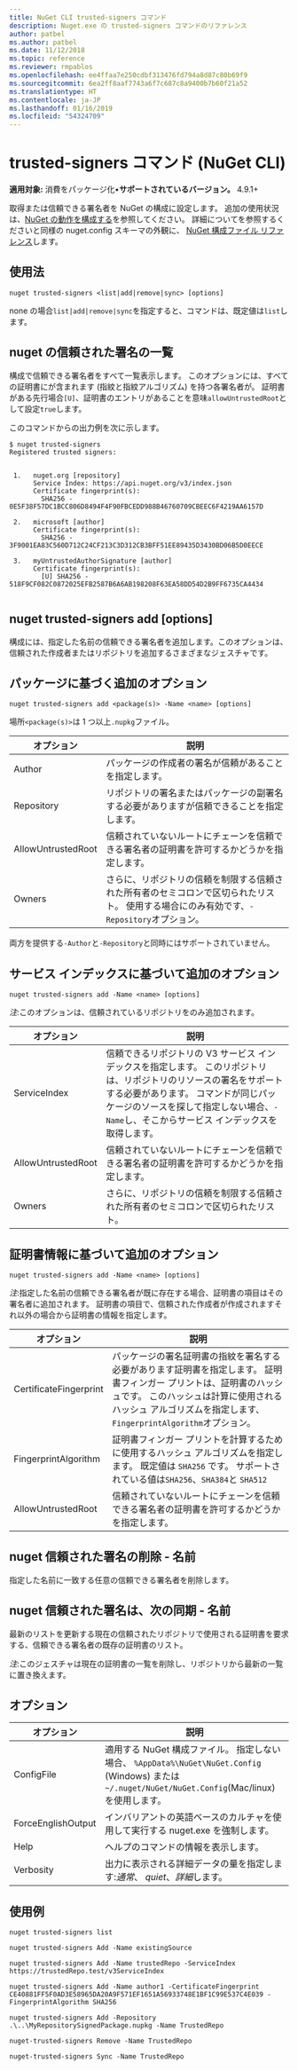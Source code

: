 ```yaml
---
title: NuGet CLI trusted-signers コマンド
description: Nuget.exe の trusted-signers コマンドのリファレンス
author: patbel
ms.author: patbel
ms.date: 11/12/2018
ms.topic: reference
ms.reviewer: rmpablos
ms.openlocfilehash: ee4ffaa7e250cdbf313476fd794a8d87c80b69f9
ms.sourcegitcommit: 6ea2ff8aaf7743a6f7c687c8a9400b7b60f21a52
ms.translationtype: HT
ms.contentlocale: ja-JP
ms.lasthandoff: 01/16/2019
ms.locfileid: "54324709"
---
```

# <a name="trusted-signers-command-nuget-cli"></a>trusted-signers コマンド (NuGet CLI)

**適用対象:** 消費をパッケージ化&bullet;**サポートされているバージョン。** 4.9.1+

取得または信頼できる署名者を NuGet の構成に設定します。 追加の使用状況は、[NuGet の動作を構成する](../consume-packages/configuring-nuget-behavior.md)を参照してください。 詳細についてを参照するくださいと同様の nuget.config スキーマの外観に、 [NuGet 構成ファイル リファレンス](../reference/nuget-config-file.md)します。

## <a name="usage"></a>使用法

```cli
nuget trusted-signers <list|add|remove|sync> [options]
```

none の場合`list|add|remove|sync`を指定すると、コマンドは、既定値は`list`します。

## <a name="nuget-trusted-signers-list"></a>nuget の信頼された署名の一覧

構成で信頼できる署名者をすべて一覧表示します。 このオプションには、すべての証明書にが含まれます (指紋と指紋アルゴリズム) を持つ各署名者が。 証明書がある先行場合`[U]`、証明書のエントリがあることを意味`allowUntrustedRoot`として設定`true`します。

このコマンドからの出力例を次に示します。

```cli
$ nuget trusted-signers
Registered trusted signers:


 1.   nuget.org [repository]
      Service Index: https://api.nuget.org/v3/index.json
      Certificate fingerprint(s):
        SHA256 - 0E5F38F57DC1BCC806D8494F4F90FBCEDD988B46760709CBEEC6F4219AA6157D

 2.   microsoft [author]
      Certificate fingerprint(s):
        SHA256 - 3F9001EA83C560D712C24CF213C3D312CB3BFF51EE89435D3430BD06B5D0EECE

 3.   myUntrustedAuthorSignature [author]
      Certificate fingerprint(s):
        [U] SHA256 - 518F9CF082C0872025EFB2587B6A6AB198208F63EA58DD54D2B9FF6735CA4434
        
```

## <a name="nuget-trusted-signers-add-options"></a>nuget trusted-signers add [options]

構成には、指定した名前の信頼できる署名者を追加します。このオプションは、信頼された作成者またはリポジトリを追加するさまざまなジェスチャです。

## <a name="options-for-add-based-on-a-package"></a>パッケージに基づく追加のオプション

```cli
nuget trusted-signers add <package(s)> -Name <name> [options]
```

場所`<package(s)>`は 1 つ以上`.nupkg`ファイル。

| オプション | 説明 |
| --- | --- |
| Author | パッケージの作成者の署名が信頼があることを指定します。 |
| Repository | リポジトリの署名またはパッケージの副署名する必要がありますが信頼できることを指定します。 |
| AllowUntrustedRoot | 信頼されていないルートにチェーンを信頼できる署名者の証明書を許可するかどうかを指定します。 |
| Owners | さらに、リポジトリの信頼を制限する信頼された所有者のセミコロンで区切られたリスト。 使用する場合にのみ有効です、`-Repository`オプション。 |

両方を提供する`-Author`と`-Repository`と同時にはサポートされていません。

## <a name="options-for-add-based-on-a-service-index"></a>サービス インデックスに基づいて追加のオプション

```cli
nuget trusted-signers add -Name <name> [options]
```

_注_:このオプションは、信頼されているリポジトリをのみ追加されます。 

| オプション | 説明 |
| --- | --- |
| ServiceIndex | 信頼できるリポジトリの V3 サービス インデックスを指定します。 このリポジトリは、リポジトリのリソースの署名をサポートする必要があります。 コマンドが同じパッケージのソースを探して指定しない場合、`-Name`し、そこからサービス インデックスを取得します。 |
| AllowUntrustedRoot | 信頼されていないルートにチェーンを信頼できる署名者の証明書を許可するかどうかを指定します。 |
| Owners | さらに、リポジトリの信頼を制限する信頼された所有者のセミコロンで区切られたリスト。 |

## <a name="options-for-add-based-on-the-certificate-information"></a>証明書情報に基づいて追加のオプション

```cli
nuget trusted-signers add -Name <name> [options]
```

_注_:指定した名前の信頼できる署名者が既に存在する場合、証明書の項目はその署名者に追加されます。 証明書の項目で、信頼された作成者が作成されますそれ以外の場合から証明書の情報を指定します。

| オプション | 説明 |
| --- | --- |
| CertificateFingerprint | パッケージの署名証明書の指紋を署名する必要があります証明書を指定します。 証明書フィンガー プリントは、証明書のハッシュです。 このハッシュは計算に使用されるハッシュ アルゴリズムを指定します、`FingerprintAlgorithm`オプション。 |
| FingerprintAlgorithm | 証明書フィンガー プリントを計算するために使用するハッシュ アルゴリズムを指定します。 既定値は `SHA256` です。 サポートされている値は`SHA256`、`SHA384`と `SHA512` |
| AllowUntrustedRoot | 信頼されていないルートにチェーンを信頼できる署名者の証明書を許可するかどうかを指定します。 |

## <a name="nuget-trusted-signers-remove--name-name"></a>nuget 信頼された署名の削除 - 名前 <name>

指定した名前に一致する任意の信頼できる署名者を削除します。

## <a name="nuget-trusted-signers-sync--name-name"></a>nuget 信頼された署名は、次の同期 - 名前 <name>

最新のリストを更新する現在の信頼されたリポジトリで使用される証明書を要求する、信頼できる署名者の既存の証明書のリスト。

_注_:このジェスチャは現在の証明書の一覧を削除し、リポジトリから最新の一覧に置き換えます。

## <a name="options"></a>オプション

| オプション | 説明 |
| --- | --- |
| ConfigFile | 適用する NuGet 構成ファイル。 指定しない場合、 `%AppData%\NuGet\NuGet.Config` (Windows) または`~/.nuget/NuGet/NuGet.Config`(Mac/linux) を使用します。|
| ForceEnglishOutput | インバリアントの英語ベースのカルチャを使用して実行する nuget.exe を強制します。 |
| Help | ヘルプのコマンドの情報を表示します。 |
| Verbosity | 出力に表示される詳細データの量を指定します:*通常*、 *quiet*、*詳細*します。 |

## <a name="examples"></a>使用例

```cli
nuget trusted-signers list

nuget trusted-signers Add -Name existingSource

nuget trusted-signers Add -Name trustedRepo -ServiceIndex https://trustedRepo.test/v3ServiceIndex

nuget trusted-signers Add -Name author1 -CertificateFingerprint CE40881FF5F0AD3E58965DA20A9F571EF1651A56933748E1BF1C99E537C4E039 -FingerprintAlgorithm SHA256

nuget trusted-signers Add -Repository .\..\MyRepositorySignedPackage.nupkg -Name TrustedRepo

nuget-trusted-signers Remove -Name TrustedRepo

nuget-trusted-signers Sync -Name TrustedRepo
```

